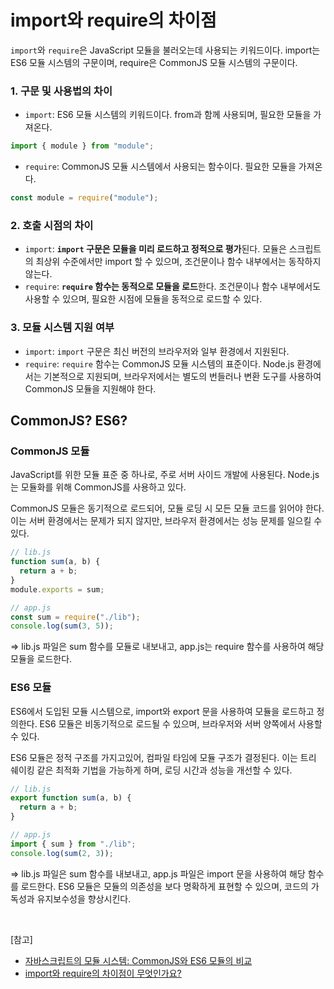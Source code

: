 # import와 require의 차이점

`import`와 `require`은 JavaScript 모듈을 불러오는데 사용되는 키워드이다. import는 ES6 모듈 시스템의 구문이며, require은 CommonJS 모듈 시스템의 구문이다.

### 1. 구문 및 사용법의 차이

- `import`: ES6 모듈 시스템의 키워드이다. from과 함께 사용되며, 필요한 모듈을 가져온다.

```js
import { module } from "module";
```

- `require`: CommonJS 모듈 시스템에서 사용되는 함수이다. 필요한 모듈을 가져온다.

```js
const module = require("module");
```

### 2. 호출 시점의 차이

- `import`: **`import` 구문은 모듈을 미리 로드하고 정적으로 평가**된다. 모듈은 스크립트의 최상위 수준에서만 import 할 수 있으며, 조건문이나 함수 내부에서는 동작하지 않는다.
- `require`: **`require` 함수는 동적으로 모듈을 로드**한다. 조건문이나 함수 내부에서도 사용할 수 있으며, 필요한 시점에 모듈을 동적으로 로드할 수 있다.

### 3. 모듈 시스템 지원 여부

- `import`: `import` 구문은 최신 버전의 브라우저와 일부 환경에서 지원된다.
- `require`: `require` 함수는 CommonJS 모듈 시스템의 표준이다. Node.js 환경에서는 기본적으로 지원되며, 브라우저에서는 별도의 번들러나 변환 도구를 사용하여 CommonJS 모듈을 지원해야 한다.

## CommonJS? ES6?

### CommonJS 모듈

JavaScript를 위한 모듈 표준 중 하나로, 주로 서버 사이드 개발에 사용된다. Node.js는 모듈화를 위해 CommonJS를 사용하고 있다.

CommonJS 모듈은 동기적으로 로드되어, 모듈 로딩 시 모든 모듈 코드를 읽어야 한다. 이는 서버 환경에서는 문제가 되지 않지만, 브라우저 환경에서는 성능 문제를 일으킬 수 있다.

```js
// lib.js
function sum(a, b) {
  return a + b;
}
module.exports = sum;
```

```js
// app.js
const sum = require("./lib");
console.log(sum(3, 5));
```

=> lib.js 파일은 sum 함수를 모듈로 내보내고, app.js는 require 함수를 사용하여 해당 모듈을 로드한다.

### ES6 모듈

ES6에서 도입된 모듈 시스템으로, import와 export 문을 사용하여 모듈을 로드하고 정의한다. ES6 모듈은 비동기적으로 로드될 수 있으며, 브라우저와 서버 양쪽에서 사용할 수 있다.

ES6 모듈은 정적 구조를 가지고있어, 컴파일 타임에 모듈 구조가 결정된다. 이는 트리 쉐이킹 같은 최적화 기법을 가능하게 하며, 로딩 시간과 성능을 개선할 수 있다.

```js
// lib.js
export function sum(a, b) {
  return a + b;
}
```

```js
// app.js
import { sum } from "./lib";
console.log(sum(2, 3));
```

=> lib.js 파일은 sum 함수를 내보내고, app.js 파일은 import 문을 사용하여 해당 함수를 로드한다. ES6 모듈은 모듈의 의존성을 보다 명확하게 표현할 수 있으며, 코드의 가독성과 유지보수성을 향상시킨다.

<br/>

[참고]

- [자바스크립트의 모듈 시스템: CommonJS와 ES6 모듈의 비교](https://f-lab.kr/insight/javascript-module-system-comparison)
- [import와 require의 차이점이 무엇인가요?](https://velog.io/@dev_seongjoo/import%EC%99%80-require%EC%9D%98-%EC%B0%A8%EC%9D%B4%EC%A0%90%EC%9D%B4-%EB%AC%B4%EC%97%87%EC%9D%B8%EA%B0%80%EC%9A%94)
